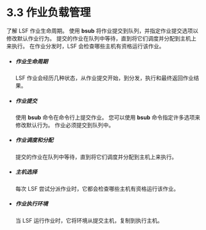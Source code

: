 # 3.3 作业负载管理

了解 LSF 作业生命周期。 使用 **bsub** 将作业提交到队列，并指定作业提交选项以修改默认作业行为。 提交的作业在队列中等待，直到将它们调度并分配到主机上来执行。 在作业分发时，LSF 会检查哪些主机有资格运行该作业。

- ##### 作业生命周期

  LSF 作业会经历几种状态，从作业提交开始，到分发，执行和最终返回作业结果。

- ##### 作业提交

  使用 **bsub** 命令在命令行上提交作业。 您可以使用 **bsub** 命令指定许多选项来修改默认行为。 作业必须提交到队列中。

- ##### 作业调度和分配

  提交的作业在队列中等待，直到将它们调度并分配到主机上来执行。

- ##### 主机选择

  每次 LSF 尝试分派作业时，它都会检查哪些主机有资格运行该作业。

- ##### 作业执行环境

  当 LSF 运行作业时，它将环境从提交主机，复制到执行主机。